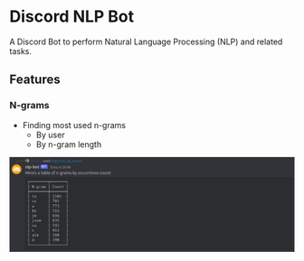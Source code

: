 # Discord NLP Bot

A Discord Bot to perform Natural Language Processing (NLP) and related tasks.

## Features

### N-grams

- Finding most used n-grams
  - By user
  - By n-gram length

![alt text](docs/images/ngrams_by_count.png)
